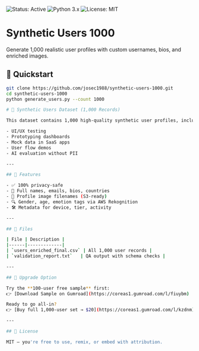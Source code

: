 ![Status: Active](https://img.shields.io/badge/status-active-brightgreen)
![Python 3.x](https://img.shields.io/badge/python-3.x-blue)
![License: MIT](https://img.shields.io/badge/License-MIT-yellow.svg)

# Synthetic Users 1000

Generate 1,000 realistic user profiles with custom usernames, bios, and enriched images.

## 🔹 Quickstart

```bash
git clone https://github.com/josec1988/synthetic-users-1000.git
cd synthetic-users-1000
python generate_users.py --count 1000

# 🧪 Synthetic Users Dataset (1,000 Records)

This dataset contains 1,000 high-quality synthetic user profiles, including realistic bios, usernames, metadata, and profile image filenames — ideal for:

- UI/UX testing
- Prototyping dashboards
- Mock data in SaaS apps
- User flow demos
- AI evaluation without PII

---

## 🧠 Features

- ✅ 100% privacy-safe
- 🧍 Full names, emails, bios, countries
- 📸 Profile image filenames (S3-ready)
- 🔍 Gender, age, emotion tags via AWS Rekognition
- 🛠 Metadata for device, tier, activity

---

## 📁 Files

| File | Description |
|------|-------------|
| `users_enriched_final.csv` | All 1,000 user records |
| `validation_report.txt`   | QA output with schema checks |

---

## 🚀 Upgrade Option

Try the **100-user free sample** first:  
👉 [Download Sample on Gumroad](https://coreas1.gumroad.com/l/fiuybm)

Ready to go all-in?  
👉 [Buy full 1,000-user set → $20](https://coreas1.gumroad.com/l/kzdnm)

---

## 📜 License

MIT — you're free to use, remix, or embed with attribution.
